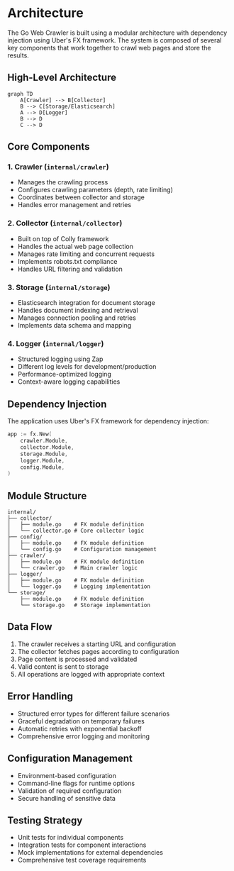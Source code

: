 # Architecture

The Go Web Crawler is built using a modular architecture with dependency injection using Uber's FX framework. The system is composed of several key components that work together to crawl web pages and store the results.

## High-Level Architecture

```mermaid
graph TD
    A[Crawler] --> B[Collector]
    B --> C[Storage/Elasticsearch]
    A --> D[Logger]
    B --> D
    C --> D
```

## Core Components

### 1. Crawler (`internal/crawler`)
- Manages the crawling process
- Configures crawling parameters (depth, rate limiting)
- Coordinates between collector and storage
- Handles error management and retries

### 2. Collector (`internal/collector`)
- Built on top of Colly framework
- Handles the actual web page collection
- Manages rate limiting and concurrent requests
- Implements robots.txt compliance
- Handles URL filtering and validation

### 3. Storage (`internal/storage`)
- Elasticsearch integration for document storage
- Handles document indexing and retrieval
- Manages connection pooling and retries
- Implements data schema and mapping

### 4. Logger (`internal/logger`)
- Structured logging using Zap
- Different log levels for development/production
- Performance-optimized logging
- Context-aware logging capabilities

## Dependency Injection

The application uses Uber's FX framework for dependency injection:

```go
app := fx.New(
    crawler.Module,
    collector.Module,
    storage.Module,
    logger.Module,
    config.Module,
)
```

## Module Structure

```
internal/
├── collector/
│   ├── module.go    # FX module definition
│   └── collector.go # Core collector logic
├── config/
│   ├── module.go    # FX module definition
│   └── config.go    # Configuration management
├── crawler/
│   ├── module.go    # FX module definition
│   └── crawler.go   # Main crawler logic
├── logger/
│   ├── module.go    # FX module definition
│   └── logger.go    # Logging implementation
└── storage/
    ├── module.go    # FX module definition
    └── storage.go   # Storage implementation
```

## Data Flow

1. The crawler receives a starting URL and configuration
2. The collector fetches pages according to configuration
3. Page content is processed and validated
4. Valid content is sent to storage
5. All operations are logged with appropriate context

## Error Handling

- Structured error types for different failure scenarios
- Graceful degradation on temporary failures
- Automatic retries with exponential backoff
- Comprehensive error logging and monitoring

## Configuration Management

- Environment-based configuration
- Command-line flags for runtime options
- Validation of required configuration
- Secure handling of sensitive data

## Testing Strategy

- Unit tests for individual components
- Integration tests for component interactions
- Mock implementations for external dependencies
- Comprehensive test coverage requirements
